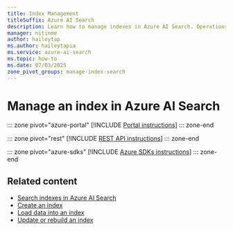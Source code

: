 ```yaml
---
title: Index Management
titleSuffix: Azure AI Search
description: Learn how to manage indexes in Azure AI Search. Operations include viewing all indexes on your search services, checking index-specific statistics and definitions, and deleting indexes.
manager: nitinme
author: haileytap
ms.author: haileytapia
ms.service: azure-ai-search
ms.topic: how-to
ms.date: 07/03/2025
zone_pivot_groups: manage-index-search
---
```


# Manage an index in Azure AI Search

::: zone pivot="azure-portal"
[!INCLUDE [Portal instructions](includes/how-tos/manage-index-portal.md)]
::: zone-end

::: zone pivot="rest"
[!INCLUDE [REST API instructions](includes/how-tos/manage-index-rest.md)]
::: zone-end

::: zone pivot="azure-sdks"
[!INCLUDE [Azure SDKs instructions](includes/how-tos/manage-index-sdks.md)]
::: zone-end

## Related content

+ [Search indexes in Azure AI Search](search-what-is-an-index.md)
+ [Create an index](create-search-index.md)
+ [Load data into an index](tutorial-csharp-overview.md)
+ [Update or rebuild an index](search-howto-reindex.md)
